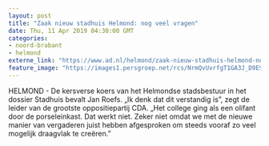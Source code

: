 ```yaml
---
layout: post
title: "Zaak nieuw stadhuis Helmond: nog veel vragen"
date: Thu, 11 Apr 2019 04:30:00 GMT
categories: 
- noord-brabant 
- helmond 
externe_link: "https://www.ad.nl/helmond/zaak-nieuw-stadhuis-helmond-nog-veel-vragen~a9c1bcee/"
feature_image: "https://images1.persgroep.net/rcs/NrmQvUvrfgT1GA3J_D9ESWSCfXM/diocontent/73769415/_fitwidth/400/?appId=21791a8992982cd8da851550a453bd7f&quality=0.7"
---
```


HELMOND - De kersverse koers van het Helmondse stadsbestuur in het dossier Stadhuis bevalt Jan Roefs. „Ik denk dat dit verstandig is”, zegt de leider van de grootste oppositiepartij CDA. „Het college ging als een olifant door de porseleinkast. Dat werkt niet. Zeker niet omdat we met de nieuwe manier van vergaderen juist hebben afgesproken om steeds vooraf zo veel mogelijk draagvlak te creëren.”
